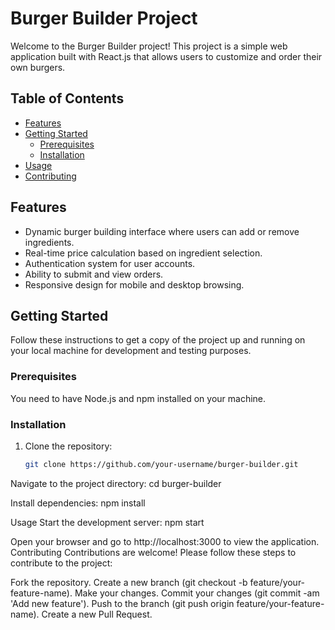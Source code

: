 # Burger Builder Project

Welcome to the Burger Builder project! This project is a simple web application built with React.js that allows users to customize and order their own burgers.

## Table of Contents
- [Features](#features)
- [Getting Started](#getting-started)
  - [Prerequisites](#prerequisites)
  - [Installation](#installation)
- [Usage](#usage)
- [Contributing](#contributing)

## Features
- Dynamic burger building interface where users can add or remove ingredients.
- Real-time price calculation based on ingredient selection.
- Authentication system for user accounts.
- Ability to submit and view orders.
- Responsive design for mobile and desktop browsing.

## Getting Started
Follow these instructions to get a copy of the project up and running on your local machine for development and testing purposes.

### Prerequisites
You need to have Node.js and npm installed on your machine.

### Installation
1. Clone the repository:
   ```sh
   git clone https://github.com/your-username/burger-builder.git
Navigate to the project directory:
cd burger-builder

Install dependencies:
npm install

Usage
Start the development server:
npm start

Open your browser and go to http://localhost:3000 to view the application.
Contributing
Contributions are welcome! Please follow these steps to contribute to the project:

Fork the repository.
Create a new branch (git checkout -b feature/your-feature-name).
Make your changes.
Commit your changes (git commit -am 'Add new feature').
Push to the branch (git push origin feature/your-feature-name).
Create a new Pull Request.
